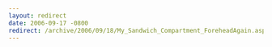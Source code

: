 ```yaml
---
layout: redirect
date: 2006-09-17 -0800
redirect: /archive/2006/09/18/My_Sandwich_Compartment_ForeheadAgain.aspx/
---
```

